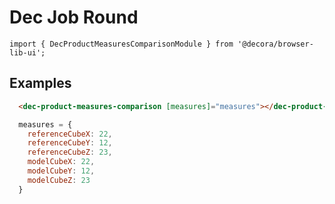 # Dec Job Round

`import { DecProductMeasuresComparisonModule } from '@decora/browser-lib-ui';`

## Examples

```html
  <dec-product-measures-comparison [measures]="measures"></dec-product-measures-comparison>
```

```JavaScript
  measures = {
    referenceCubeX: 22,
    referenceCubeY: 12,
    referenceCubeZ: 23,
    modelCubeX: 22,
    modelCubeY: 12,
    modelCubeZ: 23
  }
```
